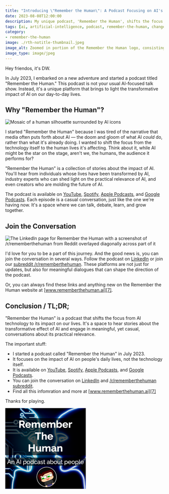 ```yaml
---
title: "Introducing \"Remember the Human\": A Podcast Focusing on AI's Impact on Everyday Lives"
date: 2023-08-08T12:00:00
description: My unique podcast, 'Remember the Human', shifts the focus from AI technology to its impact on human lives. Join the conversation and learn about the transformative effect of AI.
tags: [ai, artificial-intelligence, podcast, remember-the-human, change]
category:
- remember-the-human
image: ./rth-notitle-thumbnail.jpeg
image_alt: Zoomed in portion of the Remember the Human logo, consisting of a human face looking at a similar, but robotic or artificial intelligence face. with a small DW logo in the middle near the bottom.
image_type: image/jpeg
---
```


Hey friendos, it's DW.

In July 2023, I embarked on a new adventure and started a podcast titled "Remember the Human." This podcast is not your usual AI-focused talk show. Instead, it's a unique platform that brings to light the transformative impact of AI on our day-to-day lives.

## Why "Remember the Human"?

![Mosaic of a human silhouette surrounded by AI icons](ai-surrounds-us-mosaic.jpg)

I started "Remember the Human" because I was tired of the narrative that media often puts forth about AI — the doom and gloom of what AI *could* do, rather than what it's already doing. I wanted to shift the focus from the technology itself to the human lives it's affecting. Think about it, while AI might be the star on the stage, aren't we, the humans, the audience it performs for?

"Remember the Human" is a collection of stories about the impact of AI. You'll hear from individuals whose lives have been transformed by AI, industry experts who can shed light on the practical relevance of AI, and even creators who are molding the future of AI.

The podcast is available on [YouTube][4], [Spotify][3], [Apple Podcasts][5], and [Google Podcasts][6]. Each episode is a casual conversation, just like the one we're having now. It's a space where we can talk, debate, learn, and grow together.

## Join the Conversation

![The LinkedIn page for Remember the Human with a screenshot of /r/rememberthehuman from Reddit overlayed diagonally across part of it](rth-reddit-linkedin.jpg)

I'd love for you to be a part of this journey. And the good news is, you can join the conversation in several ways. Follow the podcast on [LinkedIn][1] or join our [subreddit /r/rememberthehuman][2]. These platforms are not just for updates, but also for meaningful dialogues that can shape the direction of the podcast. 

Or, you can always find these links and anything new on the Remember the Human website at [www.rememberthehuman.ai][7].

## Conclusion / TL;DR;

"Remember the Human" is a podcast that shifts the focus from AI technology to its impact on our lives. It's a space to hear stories about the transformative effect of AI and engage in meaningful, yet casual, conversations about its practical relevance.

The important stuff:

- I started a podcast called "Remember the Human" in July 2023.
- It focuses on the impact of AI on people's daily lives, not the technology itself.
- It is available on [YouTube][4], [Spotify][3], [Apple Podcasts][5], and [Google Podcasts][6].
- You can join the conversation on [LinkedIn][1] and [/r/rememberthehuman subreddit][2].
- Find all this infomration and more at [www.rememberthehuman.ai][7]

Thanks for playing.

![The Remember the Human logo, with the title of the podcast overlaid and the subtitle "An AI podcast about people" underneath the title](./rth_logo_withTitle-small.png)

[1]: https://www.linkedin.com/company/rememberthehuman/
[2]: https://www.reddit.com/r/rememberthehuman
[3]: https://open.spotify.com/show/0ylqvEi3euRtIYR0n5T4V6
[4]: https://www.youtube.com/playlist?list=PLbTA1UhK0wKike9s5uPoxqTJ8HkdY9tzn
[5]: https://podcasts.apple.com/us/podcast/remember-the-human/id1697522062
[6]: https://podcasts.google.com/feed/aHR0cHM6Ly9hbmNob3IuZm0vcy9lNWE4Nzk3MC9wb2RjYXN0L3Jzcw
[7]: http://www.rememberthehuman.ai
